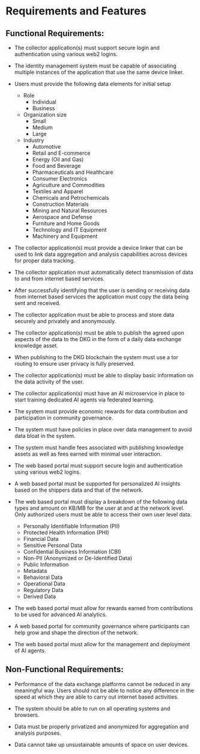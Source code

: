 # Requirements and Features
## Functional Requirements:
- The collector application(s) must support secure login and authentication using various web2 logins.

- The identity management system must be capable of associating multiple instances of the application that use the same device linker.

- Users must provide the following data elements for initial setup
    - Role
        - Individual
        - Business
    - Organization size
        - Small 
        - Medium
        - Large
    - Industry
        - Automotive
        - Retail and E-commerce
        - Energy (Oil and Gas)
        - Food and Beverage
        - Pharmaceuticals and Healthcare
        - Consumer Electronics
        - Agriculture and Commodities
        - Textiles and Apparel
        - Chemicals and Petrochemicals
        - Construction Materials
        - Mining and Natural Resources
        - Aerospace and Defense
        - Furniture and Home Goods
        - Technology and IT Equipment
        - Machinery and Equipment
- The collector application(s) must provide a device linker that can be used to link data aggregation and analysis capabilities across devices for proper data tracking. 

- The collector application must automatically detect transmission of data to and from internet based services.

- After successfully identifying that the user is sending or receiving data from internet based services the application must copy the data being sent and received.

- The collector application must be able to process and store data securely and privately and anonymously.

- The collector application(s) must be able to publish the agreed upon aspects of the data to the DKG in the form of a daily data exchange knowledge asset. 

- When publishing to the DKG blockchain the system must use a tor routing to ensure user privacy is fully preserved. 

- The collector application(s) must be able to display basic information on the data activity of the user. 

- The collector application(s) must have an AI microservice in place to start training dedicated AI agents via federated learning.

- The system must provide economic rewards for data contribution and participation in community governance.

- The system must have policies in place over data management to avoid data bloat in the system.

- The system must handle fees associated with publishing knowledge assets as well as fees earned with minimal user interaction. 

- The web based portal must support secure login and authentication using various web2 logins.

- A web based portal must be supported for personalized AI insights based on the shippers data and that of the network.

- The web based portal must display a breakdown of the following data types and amount on KB/MB for the user at and at the network level. Only authorized users must be able to access their own user level data. 
    - Personally Identifiable Information (PII)
    - Protected Health Information (PHI)
    - Financial Data
    - Sensitive Personal Data
    - Confidential Business Information (CBI)
    - Non-PII (Anonymized or De-Identified Data)
    - Public Information
    - Metadata
    - Behavioral Data
    - Operational Data
    - Regulatory Data
    - Derived Data
- The web based portal must allow for rewards earned from contributions to be used for advanced AI analytics.

- A web based portal for community governance where participants can help grow and shape the direction of the network.

- The web based portal must allow for the management and deployment of AI agents.

## Non-Functional Requirements:
- Performance of the data exchange platforms cannot be reduced in any meaningful way. Users should not be able to notice any difference in the speed at which they are able to carry out internet based activities.

- The system should be able to run on all operating systems and browsers.

- Data must be properly privatized and anonymized for aggregation and analysis purposes.

- Data cannot take up unsustainable amounts of space on user devices.

